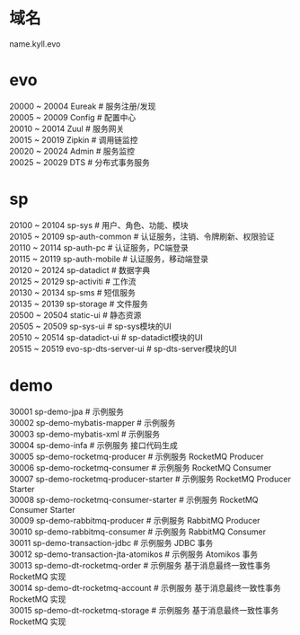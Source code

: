 # 域名
name.kyll.evo
# evo
20000 ~ 20004 Eureak # 服务注册/发现<br/>
20005 ~ 20009 Config # 配置中心<br/>
20010 ~ 20014 Zuul # 服务网关<br/>
20015 ~ 20019 Zipkin # 调用链监控<br/>
20020 ~ 20024 Admin # 服务监控<br/>
20025 ~ 20029 DTS # 分布式事务服务<br/>
# sp
20100 ~ 20104 sp-sys # 用户、角色、功能、模块<br/>
20105 ~ 20109 sp-auth-common # 认证服务，注销、令牌刷新、权限验证<br/>
20110 ~ 20114 sp-auth-pc # 认证服务，PC端登录<br/>
20115 ~ 20119 sp-auth-mobile # 认证服务，移动端登录<br/>
20120 ~ 20124 sp-datadict # 数据字典<br/>
20125 ~ 20129 sp-activiti # 工作流<br/>
20130 ~ 20134 sp-sms # 短信服务<br/>
20135 ~ 20139 sp-storage # 文件服务<br/>
20500 ~ 20504 static-ui # 静态资源<br/>
20505 ~ 20509 sp-sys-ui # sp-sys模块的UI<br/>
20510 ~ 20514 sp-datadict-ui # sp-datadict模块的UI<br/>
20515 ~ 20519 evo-sp-dts-server-ui # sp-dts-server模块的UI<br/>
# demo
30001 sp-demo-jpa # 示例服务<br/>
30002 sp-demo-mybatis-mapper # 示例服务<br/>
30003 sp-demo-mybatis-xml # 示例服务<br/>
30004 sp-demo-infa # 示例服务 接口代码生成<br/>
30005 sp-demo-rocketmq-producer # 示例服务 RocketMQ Producer<br/>
30006 sp-demo-rocketmq-consumer # 示例服务 RocketMQ Consumer<br/>
30007 sp-demo-rocketmq-producer-starter # 示例服务 RocketMQ Producer Starter<br/>
30008 sp-demo-rocketmq-consumer-starter # 示例服务 RocketMQ Consumer Starter<br/>
30009 sp-demo-rabbitmq-producer # 示例服务 RabbitMQ Producer<br/>
30010 sp-demo-rabbitmq-consumer # 示例服务 RabbitMQ Consumer<br/>
30011 sp-demo-transaction-jdbc # 示例服务 JDBC 事务<br/>
30012 sp-demo-transaction-jta-atomikos # 示例服务 Atomikos 事务<br/>
30013 sp-demo-dt-rocketmq-order # 示例服务 基于消息最终一致性事务 RocketMQ 实现<br/>
30014 sp-demo-dt-rocketmq-account # 示例服务 基于消息最终一致性事务 RocketMQ 实现<br/>
30015 sp-demo-dt-rocketmq-storage # 示例服务 基于消息最终一致性事务 RocketMQ 实现<br/>


